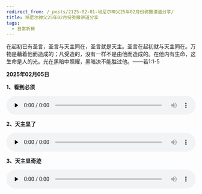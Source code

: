```yaml
---
redirect_from: /_posts/2125-02-01-培尼尔神父25年02月份弥撒讲道分享/
title: 培尼尔神父25年02月份弥撒讲道分享
tags:
  - 日常祈祷
---
```


在起初已有圣言，圣言与天主同在，圣言就是天主。圣言在起初就与天主同在。万物是藉着他而造成的；凡受造的，没有一样不是由他而造成的。在他内有生命，这生命是人的光。光在黑暗中照耀，黑暗决不能胜过他。——若1:1-5

**2025年02月05日**

**1、看到必须**

<audio id="audio" style="width: 100%;height:50px;" controls="controls" preload="none">
      <source id="mp3" src="/2025.01/audio/250105kandao.mp3">
</audio>

**2、天主显了**

<audio id="audio" style="width: 100%;height:50px;" controls="controls" preload="none">
      <source id="mp3" src="/2025.01/audio/250105tianzhu.mp3">
</audio>

**3、天主显奇迹**

<audio id="audio" style="width: 100%;height:50px;" controls="controls" preload="none">
      <source id="mp3" src="/2025.01/audio/250105qiji.mp3">
</audio>
